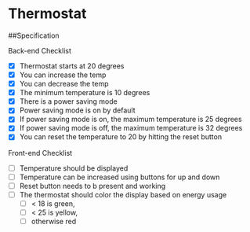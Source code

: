 Thermostat
==========

##Specification

Back-end Checklist

- [x] Thermostat starts at 20 degrees
- [x] You can increase the temp
- [x] You can decrease the temp
- [x] The minimum temperature is 10 degrees
- [x] There is a power saving mode
- [x] Power saving mode is on by default
- [x] If power saving mode is on, the maximum temperature is 25 degrees
- [x] If power saving mode is off, the maximum temperature is 32 degrees
- [x] You can reset the temperature to 20 by hitting  the reset button

Front-end Checklist

- [ ] Temperature should be displayed
- [ ] Temperature can be increased using buttons for up and down
- [ ] Reset button needs to b present and working
- [ ] The thermostat should color the display based on energy usage
  - [ ] < 18 is green,
  - [ ] < 25 is yellow,
  - [ ] otherwise red